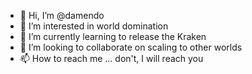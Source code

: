 - 👋 Hi, I’m @damendo
- 👀 I’m interested in world domination
- 🌱 I’m currently learning to release the Kraken
- 💞️ I’m looking to collaborate on scaling to other worlds
- 📫 How to reach me ... don't, I will reach you

<!---
damendo/damendo is a ✨ special ✨ repository because its `README.md` (this file) appears on your GitHub profile.
You can click the Preview link to take a look at your changes.
--->
